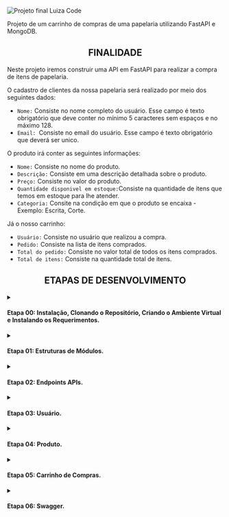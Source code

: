 ![Projeto final Luiza Code](https://user-images.githubusercontent.com/112034898/195216177-e8dc059f-cbcf-41e0-8010-e834c06e1ea8.png)

Projeto de um carrinho de compras de uma papelaria utilizando FastAPI e MongoDB.

<h2 align="center"> FINALIDADE </h2>

Neste projeto iremos construir uma API em FastAPI para realizar a compra de itens de papelaria. 

O cadastro de clientes da nossa papelaria será realizado por meio dos seguintes dados: 
+ `Nome:` Consiste no nome completo do usuário. Esse campo é texto obrigatório que deve conter no mínimo 5 caracteres sem espaços e no máximo 128.
+ `Email: `Consiste no email do usuário. Esse campo é texto obrigatório que deverá ser unico.

O produto irá conter as seguintes informações: 
+ `Nome:` Consiste no nome do produto. 
+ `Descrição:` Consiste em uma descrição detalhada sobre o produto.
+ `Preço:` Consiste no valor do produto.
+ `Quantidade disponivel em estoque:`Consiste na quantidade de itens que temos em estoque para lhe atender. 
+ `Categoria:` Consite na condição em que o produto se encaixa - Exemplo: Escrita, Corte.

Já o nosso carrinho: 
+ `Usuário:` Consiste no usuário que realizou a compra. 
+ `Pedido:` Consiste na lista de itens comprados. 
+ `Total do pedido:`  Consiste no valor total de todos os itens comprados. 
+ `Total de itens:` Consiste na quantidade total de itens.



<h2 align="center"> ETAPAS DE DESENVOLVIMENTO </h2>

<details><summary><strong><h4>Etapa 00: Instalação, Clonando o Repositório, Criando o Ambiente Virtual e Instalando os Requerimentos.</strong></h4></summary>

  
  Antes de começar, você vai precisar instalar em sua máquina a seguinte ferramenta: [Python](https://python.org.br), além disto é importante que tenha ter um editor para trabalhar com o código, recomendamos o: [VSCode](https://code.visualstudio.com/).

  + Clonando o Repositório.
    
      No seu VSCode, será preciso dar o seguinte comando:
   
         $ git clone https://github.com/nicolleribeiro17/projeto-final-LuizaCode.git
  
  + Criando um ambiente virtual:
    
      Windows: 
       
         $ python -m venv venv 
         
      Linux: 
      
        $ python3.9 -m venv venv
        
  + Ativando o ambiente virtual:

     Windows:
     
        $ .\venv\Scripts\activate     
        
     Linux: 
     
        $ source venv/bin/activate
        
  + Instalando os Requerimentos: 

        $ pip install -r requirements.txt
        
  + Para executar o servidor da FastAPI, deve-se: 

     Acessar o diretório src, o qual contém os arquivos relacionados a aplicação: 
     
        $ cd src 
        
     Após acessar, dar o seguinte comando: 
     
        uvicorn --reload main:app
        
      Verificar se a aplicação foi de fato executada: 
      
        http://localhost:8000
        
      Caso for, será retornado um "Olá, bem vindos a papelaria do Luiza Code.  
 
 </details>
 
 <details><summary><h4>Etapa 01: Estruturas de Módulos.</h4></summary>


Organizamos a estrutura do nosso projeto em varias módulos, sendo que, cada uma realiza uma função dentro do projeto. Portanto, iremos ter as seguintes pastas: 

 - [`src`](https://github.com/nicolleribeiro17/projeto-final-LuizaCode/tree/main/src): Pasta principal da aplicação.
   -  [`models`](https://github.com/nicolleribeiro17/projeto-final-LuizaCode/tree/main/src/models): Modelagem de todo o código, o qual identifica os campos que o usuário, produto, carrinho e orer vai possuir.
   -  [`router`](https://github.com/nicolleribeiro17/projeto-final-LuizaCode/tree/main/src/router): Módulos para de _controle_ e/ou _comunicação_ com o 
  FastAPI.
   -  [`service`](https://github.com/nicolleribeiro17/projeto-final-LuizaCode/tree/main/src/service): Módulos para as regras (casos de uso) da 
  aplicação.
   - [`server`](https://github.com/nicolleribeiro17/projeto-final-LuizaCode/tree/main/src/server): Módulo para persistência (repositório) 
  com o banco de dados.
   - [`descriptions`](https://github.com/nicolleribeiro17/projeto-final-LuizaCode/tree/main/src/description): Local onde colocamos todas as descrições feitas pela requisição web.
  
  
  + Como realizar:

  Foi criado pastas e arquivos de acordo considerando o que achamos necessário, seguindo a documentação. Nessa criação, as rotas da API Rest foram definidas com o [APIRouter](https://fastapi.tiangolo.com/tutorial/bigger-applications). 
  
   + Executando o servidor: 

          uvicorn --reload main:app
          
   + Acesso a aplicação: 
  
      Teste a aplicação acessando

          http://localhost:8000

      Ela irá lhe dizer um "Olá mundo, bem vindo a papelaria do Luiza Code"
    

    
   + Testando as APIs criadas
   
   
      Tal como a etapa anteriror, o arquivo [testes](https://github.com/nicolleribeiro17/projeto-final-LuizaCode/blob/main/testes.http) é utilizado com a extensão Rest Client do Visual Code.
   
 
 </details>
 
 
 
<details><summary><h4>Etapa 02: Endpoints APIs. </h4></summary>

  <details><summary><h4>Usário. </h4></summary>

  + Retorna todos os usuários: 

      http
        GET /api/users



  + Cadastra um novo cliente:

      http
        POST /api/users


      | Parâmetro   | Tipo       | Descrição                                   |
      | :---------- | :--------- | :------------------------------------------ |
      | `name`      | `string` | *Obrigatório*. O nome do cliente|
      | `email`      | `EmailStr` | *Obrigatório*. O email do cliente |
      | `password`      | `string` | *Obrigatório*. A senha do cliente |
      | `password`      | `string` | *Opcional*. Senha do cliente |
      | `password`      | `string` | *Opcional*. Senha do cliente |



  + Atualizar cliente por meio do seu código:

      http
        PUT api/users/update/{code}


      | Parâmetro   | Tipo       | Descrição                                   |
      | :---------- | :--------- | :------------------------------------------ |
      | `code`      | `string` | *Obrigatório*. O código do usuário que você quer atualizar. |
      | `name`      | `string` | *Opcional*. Nome do cliente|
      | `email`      | `EmailStr` | *Opcional*. Email do cliente |
      | `password`      | `string` | *Opcional*. Senha do cliente |
      | `password`      | `string` | *Opcional*. Senha do cliente |
      | `password`      | `string` | *Opcional*. Senha do cliente |




  + Deletar cliente

      http
        DELETE api/users/delete/{code}


      | Parâmetro   | Tipo       | Descrição                                   |
      | :---------- | :--------- | :------------------------------------------ |
      | `code`      | `string` | *Obrigatório*. O código do usuário que você quer deletar. |


  + Retorna um cliente pelo seu código:

      http
        GET api/users/code/{code}


      | Parâmetro   | Tipo       | Descrição                                   |
      | :---------- | :--------- | :------------------------------------------ |
      | `code`      | `string` | *Obrigatório*. Código do usuário. |



  + Retorna um cliente pelo seu email:

      http
        GET api/users/email/{email}


      | Parâmetro   | Tipo       | Descrição                                   |
      | :---------- | :--------- | :------------------------------------------ |
      | `email`      | `EmailStr` | *Obrigatório*. Email do usuário. |


</details>

  <details><summary><h4>Endereço. </h4></summary>

  + Cadastrar uma novo endereço para um usuário:

      http
        POST /api/address

      | Parâmetro   | Tipo       | Descrição                                   |
      | :---------- | :--------- | :------------------------------------------ |
      | `user_code`      | `string` | *Obrigatório*. Código cliente|
      | `email`      | `EmailStr` | *Obrigatório*. Email do cliente |
      | `number`      | `int` | *Obrigatório*. Número da residência|
      | `zip_code`      | `string` | *Obrigatório*. CEP|
      | `district`      | `string` | *Obrigatório*. Bairro|
      | `city`      | `string` | *Obrigatório*. Nome da cidade|
      | `state`      | `string` | *Obrigatório*. Sigla do estado|
      | `is_delivery`      | `string` | *Obrigatório*. |


  + Retorna todos os endereços do usuário através do email:

      http
        GET /api/address/email/{email}

      | Parâmetro   | Tipo       | Descrição                                   |
      | :---------- | :--------- | :------------------------------------------ |
      | `email`      | `EmailStr` | *Obrigatório*. Email do usuário que você quer os endereços |
  
</details>

<details><summary><h4>Produto. </h4></summary>


  + Retorna todos os produtos:

      http
        GET /api/products


  

  + Cadastra um novo produto:

      http
        POST /api/products


      | Parâmetro   | Tipo       | Descrição                                   |
      | :---------- | :--------- | :------------------------------------------ |
      | `name`      | `string` | *Obrigatório*. Nome do produto|
      | `description`      | `string` | *Obrigatório*. Descrição do produto |
      | `price`      | `float` | *Obrigatório*. Preço do produto |
      | `units_in_stock`      | `int` | *Obrigatório*. Unidades do produto em estoque|
      | `image`      | `string` | *Obrigatório*. Imagem produto |
      | `category`      | `string` | *Obrigatório*. Categoria do produto |
      | `sku`      | `string` | *Obrigatório*. SKU do produto |





  + Atualizar produto por meio de seu código:

      http
        PUT api/products/update/{code}


      | Parâmetro   | Tipo       | Descrição                                   |
      | :---------- | :--------- | :------------------------------------------ |
      | `code`      | `string` | *Obrigatório*. O código do produto que você quer atualizar. |
      | `name`      | `string` | *Opcional*. Nome do produto|
      | `description`      | `string` | *Opcional*. Descrição do produto |
      | `price`      | `float` | *Opcional*. Preço do produto |
      | `units_in_stock`      | `int` | *Opcional*. Unidades do produto em estoque|
      | `image`      | `string` | *Opcional*. Imagem produto |
      | `category`      | `string` | *Opcional*. Categoria do produto |
      | `sku`      | `string` | *Opcional*. SKU do produto |





  + Deleta produto por meio de seu código:

      http
        DELETE api/products/delete/{code}


      | Parâmetro   | Tipo       | Descrição                                   |
      | :---------- | :--------- | :------------------------------------------ |
      | `code`      | `string` | *Obrigatório*. O código do usuário que você quer deletar. |




  + Retorna um produto pelo seu código:

      http
        GET api/products/code/{code}


      | Parâmetro   | Tipo       | Descrição                                   |
      | :---------- | :--------- | :------------------------------------------ |
      | `code`      | `string` | *Obrigatório*. Código do produto. |





  + Retorna um produto pelo seu SKU:

      http
        GET api/products/sku/{sku}


      | Parâmetro   | Tipo       | Descrição                                   |
      | :---------- | :--------- | :------------------------------------------ |
      | `sku`      | `string` | *Obrigatório*. SKU do produto. |



  + Retorna os produtos pela categoria:

      http
        GET api/products/category/{category}


      | Parâmetro   | Tipo       | Descrição                                   |
      | :---------- | :--------- | :------------------------------------------ |
      | `category`      | `string` | *Obrigatório*. Categoria do produto. |



  

  + Retorna os produtos pelo nome:

      http
        GET api/products/name/{name}


      | Parâmetro   | Tipo       | Descrição                                   |
      | :---------- | :--------- | :------------------------------------------ |
      | `name`      | `string` | *Obrigatório*. Nome do produto. |


  
</details>


<details><summary><h4>Carrinho. </h4></summary>
   

  + Cadastro de um novo carrinho:

      http
        POST /api/cart


      | Parâmetro   | Tipo       | Descrição                                   |
      | :---------- | :--------- | :------------------------------------------ |
      | `user_code`      | `string` | *Obrigatório*. Código do usuário|
      | `email`      | `EmailStr` | *Obrigatório*. Email do usuário |
      | `name`      | `string` | *Obrigatório*. Nome do produto|
      | `description`      | `string` | *Obrigatório*. Descrição do produto |
      | `price`      | `float` | *Obrigatório*. Preço do produto |
      | `units_in_stock`      | `int` | *Obrigatório*. Unidades do produto em estoque|
      | `image`      | `string` | *Obrigatório*. Imagem produto |
      | `category`      | `string` | *Obrigatório*. Categoria do produto |
      | `sku`      | `string` | *Obrigatório*. SKU do produto |
      | `quantity`      | `int` | *Obrigatório*. Quantidade do produto |



  + Atualizar a quantidade de um produto no carrinho por meio de seu código:

      http
        PUT api/cart/update/{code}


      | Parâmetro   | Tipo       | Descrição                                   |
      | :---------- | :--------- | :------------------------------------------ |
      | `code`      | `string` | *Obrigatório*. O código do produto que você quer atualizar. |
      | `quantity`      | `int` | *Obrigatório*. Quantidade do produto |


</details>


</details>



<details><summary><strong><h4>Etapa 03: Usuário.</strong></h4></summary>

  + Instruções da etapa: 
    
      Com o banco de dados no MongoDB, vamos realizar o cadastro de um usuário, isso implica em utilizarmos a API para "enviar" a requisição de salvar o novo usuário nosso banco de dados.

        POST http://localhost:8000/api/users
        
      Antes de salvar o novo usuário, precisamos validar as seguintes regras:
       <pre>
       ✔️ O cliente deve informar um email válido (ao menos 3 caracteres, conter um @).
       ✔️ O e-mail do cliente deve ser único, ou seja, não há dois clientes no sistema com o mesmo e-mail. 
       ✔️ Podemos ter dois clientes com o mesmo nome; mas, cada um com um e-mail diferente.
       ✔️ Ao pesquisarmos o email válido do cliente, será apresentado seus dados. 
       ✔️ Ao remover o usuário cadastrado, será apagado todas as informações do mesmo. 
       </pre>
      Na API, se conseguirmos cadastrar o usuário no banco de dados, iremos retornar o código HTTP 201 (Criado/Created), e no corpo de resposta iremos informar apenas o ????????????????????:
      
          ---------------- checar -----------

      Se ao tentar cadastrar um novo usuário, e houver um usuário já cadastrado com o mesmo email, a API retornará o código HTTP 409 (Conflito/Conflict) informando a seguinte mensagem:

        {
          "mensagem": "Há outro usuário com este email"
        }
        

  + Cadastrando um usuário: 
    
      Considerando que todas as validações para cadastrar um novo usuário vão estar no [Regras](https://github.com/nicolleribeiro17/projeto-final-LuizaCode/blob/main/src/service/user_rules.py). Para cadastrar um novo usuário, iremos utilizar a função `create_new_user` no arquivo [Server](https://github.com/nicolleribeiro17/projeto-final-LuizaCode/blob/main/src/server/user_server.py)
       


</details>



<details><summary><strong><h4>Etapa 04: Produto.</strong></h4></summary>

  + Cadastro de Produtos: 
    
      Vamos realizar o cadastro de um produto, isso implica em utilizarmos a API para "enviar" a requisição de salvar o novo usuário nosso banco de dados.

        POST http://localhost:8000/api/products
        
      Antes de cadastrar um novo produto, será validado as seguintes regras:
      
       <pre>
       ✔️ Processo em que registra-se um novo produto no sistema.
       ✔️ Cada produto precisa ter pelo menos um nome, uma descrição e um código único.
       ✔️ Um produto pode ter um preço de venda, que é um valor superior a R$ 0,01.
       ✔️ O código do produto informado no processo de cadastro deve ser único, logo não há dois produtos no sistema com o mesmo código.
       ✔️ Os nomes dos produtos são únicos.
       </pre>
       
      Na API, se conseguirmos cadastrar o produto no banco de dados, iremos retornar o código HTTP 201 (Criado/Created), e no corpo de resposta iremos informar apenas o:
      
          --------------------------------------------checar---------------------:

      Se ao tentar cadastrar um novo produto, e houver item com o mesmo nome, a API retornará o código HTTP 409 (Conflito/Conflict) informando a seguinte mensagem:

        {
          "mensagem": "Há outro produto com este sku"
        }
        
        
  + Atualização de Produtos: 
    
      Vamos realizar a atualização de um produto, isso implica em utilizarmos a API para "enviar" a requisição de atualizar o produto em nosso banco de dados.

        PUT http://localhost:8000/api/products/update/code/
        
      Antes de atualizar um produto, será validado as seguintes regras:
      
      <pre>
       ✔️ O código do produto não pode ser alterado.
       ✔️ O nome do produto pode ser alterado.
      </pre>        
        
  + Pesquisa de Produtos: 
  
      Vamos realizar a pesquisa de um produto, para realizar esse processo, temos três formas de executa-lo:
      
      Pesquisa um produto pelo nome:

        GET http://localhost:8000/api/products/name/
        
      Pesquisa um produto pelo categoria:   
        
        GET http://localhost:8000/api/products/category/
       
      Pesquisa um produto pelo SKU: 
      
        GET http://localhost:8000/api/products/sku/

  Logo, ao informar o nome, código ou SKU, será devolvido o produto desejado e suas informações.
  
  + Remoção de Produtos: 
  
     Etapa de remoção do produto: 
    
        DELETE  http://localhost:8000/api/products/remove/code/
        

</details>

<details><summary><strong><h4>Etapa 05: Carrinho de Compras.</strong></h4></summary>

  O nosso carrinho de compras consiste em duas estapas: o carrinho aberto e o carrinho fechado. 
  
  
  + Carrinho em aberto: Você adiciona, atualiza ou remove os itens desejados para a compra. 
  
    O carrinho aberto, possui as seguintes funcionalidades e regras: 
    
        ✔️ Todo carrinho de compras deve conter um cliente e será validado se o mesmo existe.
        ✔️ Se há um produto um ou mais, deverá ser informado a quantidade de cada produto.
        ✔️ Verificar se o cliente já possui um carrinho aberto. Caso contrário criar um carrinho novo.
        ✔️ Ao adicionar um item no carrinho, o mesmo terá o valor total e quantidade de itens atualizado.
        ✔️ No carrinho novo, com base no produto informado, a quantidade é modificada.
        ✔️ Validar se produto existe no carrinho.
        ✔️ Atualizar o valor total e quantidade de itens do carrinho.
        ✔️ Se o carrinho zerar o número de itens, ou seja, o cliente removeu todos os itens do carrinho, o mesmo pode ser excluído.
        ✔️ Se o cliente e retornar os dados do carrinho e produtos.
        

  + Carrinho fechado: Passa por todo o processo do em aberto, mas resulta em pedido. 
  
      Já o carrinho fechado possoui as seguintes funcionalidades:
      
        ✔️ O cliente pode mudar o tipo do carrinho de compras para “fechado”.
        
  + Excluir o carrinho aberto e/ou fechado. 
  
        ✔️ Quer o carrinho seja aberto ou fechado, podemos remover o carrinho do sistema.

</details>

<details><summary><strong><h4>Etapa 06: Swagger.</strong></h4></summary>
  
      
</details>  
  
  

 

